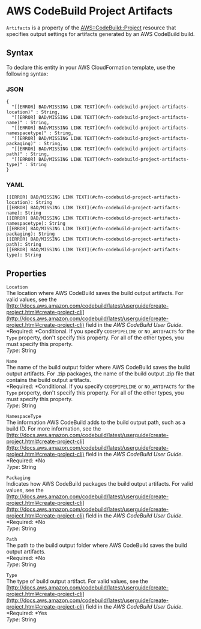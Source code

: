 # AWS CodeBuild Project Artifacts<a name="aws-properties-codebuild-project-artifacts"></a>

`Artifacts` is a property of the [AWS::CodeBuild::Project](aws-resource-codebuild-project.md) resource that specifies output settings for artifacts generated by an AWS CodeBuild build\.

## Syntax<a name="aws-properties-codebuild-project-artifacts-syntax"></a>

To declare this entity in your AWS CloudFormation template, use the following syntax:

### JSON<a name="aws-properties-codebuild-project-artifacts-syntax.json"></a>

```
{
  "[[ERROR] BAD/MISSING LINK TEXT](#cfn-codebuild-project-artifacts-location)" : String,
  "[[ERROR] BAD/MISSING LINK TEXT](#cfn-codebuild-project-artifacts-name)" : String,
  "[[ERROR] BAD/MISSING LINK TEXT](#cfn-codebuild-project-artifacts-namespacetype)" : String,
  "[[ERROR] BAD/MISSING LINK TEXT](#cfn-codebuild-project-artifacts-packaging)" : String,
  "[[ERROR] BAD/MISSING LINK TEXT](#cfn-codebuild-project-artifacts-path)" : String,
  "[[ERROR] BAD/MISSING LINK TEXT](#cfn-codebuild-project-artifacts-type)" : String
}
```

### YAML<a name="aws-properties-codebuild-project-artifacts-syntax.yaml"></a>

```
[[ERROR] BAD/MISSING LINK TEXT](#cfn-codebuild-project-artifacts-location): String
[[ERROR] BAD/MISSING LINK TEXT](#cfn-codebuild-project-artifacts-name): String
[[ERROR] BAD/MISSING LINK TEXT](#cfn-codebuild-project-artifacts-namespacetype): String
[[ERROR] BAD/MISSING LINK TEXT](#cfn-codebuild-project-artifacts-packaging): String
[[ERROR] BAD/MISSING LINK TEXT](#cfn-codebuild-project-artifacts-path): String
[[ERROR] BAD/MISSING LINK TEXT](#cfn-codebuild-project-artifacts-type): String
```

## Properties<a name="w3ab2c21c14d291b7"></a>

`Location`  
The location where AWS CodeBuild saves the build output artifacts\. For valid values, see the [http://docs.aws.amazon.com/codebuild/latest/userguide/create-project.html#create-project-cli](http://docs.aws.amazon.com/codebuild/latest/userguide/create-project.html#create-project-cli) field in the *AWS CodeBuild User Guide*\.  
*Required: *Conditional\. If you specify `CODEPIPELINE` or `NO_ARTIFACTS` for the `Type` property, don't specify this property\. For all of the other types, you must specify this property\.  
*Type*: String

`Name`  
The name of the build output folder where AWS CodeBuild saves the build output artifacts\. For \.zip packages, the name of the build output \.zip file that contains the build output artifacts\.  
*Required: *Conditional\. If you specify `CODEPIPELINE` or `NO_ARTIFACTS` for the `Type` property, don't specify this property\. For all of the other types, you must specify this property\.  
*Type*: String

`NamespaceType`  
The information AWS CodeBuild adds to the build output path, such as a build ID\. For more information, see the [http://docs.aws.amazon.com/codebuild/latest/userguide/create-project.html#create-project-cli](http://docs.aws.amazon.com/codebuild/latest/userguide/create-project.html#create-project-cli) field in the *AWS CodeBuild User Guide*\.  
*Required: *No  
*Type*: String

`Packaging`  
Indicates how AWS CodeBuild packages the build output artifacts\. For valid values, see the [http://docs.aws.amazon.com/codebuild/latest/userguide/create-project.html#create-project-cli](http://docs.aws.amazon.com/codebuild/latest/userguide/create-project.html#create-project-cli) field in the *AWS CodeBuild User Guide*\.  
*Required: *No  
*Type*: String

`Path`  
The path to the build output folder where AWS CodeBuild saves the build output artifacts\.  
*Required: *No  
*Type*: String

`Type`  
The type of build output artifact\. For valid values, see the [http://docs.aws.amazon.com/codebuild/latest/userguide/create-project.html#create-project-cli](http://docs.aws.amazon.com/codebuild/latest/userguide/create-project.html#create-project-cli) field in the *AWS CodeBuild User Guide*\.  
*Required: *Yes  
*Type*: String